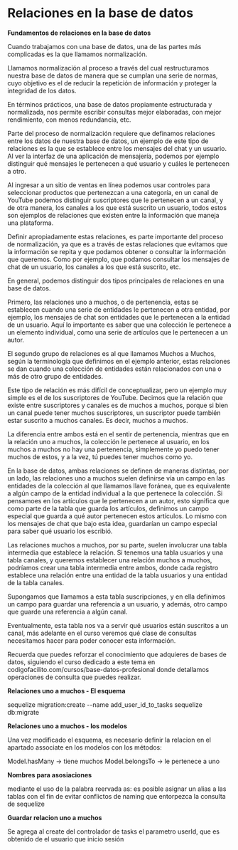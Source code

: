# Relaciones en la base de datos

**Fundamentos de relaciones en la base de datos**

Cuando trabajamos con una base de datos, una de las partes más complicadas es la que llamamos normalización.

Llamamos normalización al proceso a través del cual restructuramos nuestra base de datos de manera que se cumplan una serie de normas, cuyo objetivo es el de reducir la repetición de información y proteger la integridad de los datos.

En términos prácticos, una base de datos propiamente estructurada y normalizada, nos permite escribir consultas mejor elaboradas, con mejor rendimiento, con menos redundancia, etc.

Parte del proceso de normalización requiere que definamos relaciones entre los datos de nuestra base de datos, un ejemplo de este tipo de relaciones es la que se establece entre los mensajes del chat y un usuario. Al ver la interfaz de una aplicación de mensajería, podemos por ejemplo distinguir qué mensajes le pertenecen a qué usuario y cuáles le pertenecen a otro.

Al ingresar a un sitio de ventas en línea podemos usar controles para seleccionar productos que pertenezcan a una categoría, en un canal de YouTube podemos distinguir suscriptores que le pertenecen a un canal, y de otra manera, los canales a los que está suscrito un usuario, todos estos son ejemplos de relaciones que existen entre la información que maneja una plataforma.

Definir apropiadamente estas relaciones, es parte importante del proceso de normalización, ya que es a través de estas relaciones que evitamos que la información se repita y que podamos obtener o consultar la información que queremos. Como por ejemplo, que podamos consultar los mensajes de chat de un usuario, los canales a los que está suscrito, etc.

En general, podemos distinguir dos tipos principales de relaciones en una base de datos.

Primero, las relaciones uno a muchos, o de pertenencia, estas se establecen cuando una serie de entidades le pertenecen a otra entidad, por ejemplo, los mensajes de chat son entidades que le pertenecen a la entidad de un usuario. Aquí lo importante es saber que una colección le pertenece a un elemento individual, como una serie de artículos que le pertenecen a un autor.

El segundo grupo de relaciones es al que llamamos Muchos a Muchos, según la terminología que definimos en el ejemplo anterior, estas relaciones se dan cuando una colección de entidades están relacionados con una o más de otro grupo de entidades.

Este tipo de relación es más difícil de conceptualizar, pero un ejemplo muy simple es el de los suscriptores de YouTube. Decimos que la relación que existe entre suscriptores y canales es de muchos a muchos, porque si bien un canal puede tener muchos suscriptores, un suscriptor puede también estar suscrito a muchos canales. Es decir, muchos a muchos.

La diferencia entre ambos está en el sentir de pertenencia, mientras que en la relación uno a muchos, la colección le pertenece al usuario, en los muchos a muchos no hay una pertenencia, simplemente yo puedo tener muchos de estos, y a la vez, tú puedes tener muchos como yo.

En la base de datos, ambas relaciones se definen de maneras distintas, por un lado, las relaciones uno a muchos suelen definirse vía un campo en las entidades de la colección al que llamamos llave foránea, que es equivalente a algún campo de la entidad individual a la que pertenece la colección. Si pensamoes en los artículos que le pertenecen a un autor, esto significa que como parte de la tabla que guarda los artículos, definimos un campo especial que guarda a qué autor pertenecen estos artículos. Lo mismo con los mensajes de chat que bajo esta idea, guardarían un campo especial para saber qué usuario los escribió.

Las relaciones muchos a muchos, por su parte, suelen involucrar una tabla intermedia que establece la relación. Si tenemos una tabla usuarios y una tabla canales, y queremos establecer una relación muchos a muchos, podríamos crear una tabla intermedia entre ambos, donde cada registro establece una relación entre una entidad de la tabla usuarios y una entidad de la tabla canales.

Supongamos que llamamos a esta tabla suscripciones, y en ella definimos un campo para guardar una referencia a un usuario, y además, otro campo que guarde una referencia a algún canal.

Eventualmente, esta tabla nos va a servir qué usuarios están suscritos a un canal, más adelante en el curso veremos qué clase de consultas necesitamos hacer para poder conocer esta información.

Recuerda que puedes reforzar el conocimiento que adquieres de bases de datos, siguiendo el curso dedicado a este tema en codigofacilito.com/cursos/base-datos-profesional donde detallamos operaciones de consulta que puedes realizar.

**Relaciones uno a muchos - El esquema**

sequelize migration:create --name add_user_id_to_tasks 
sequelize db:migrate

**Relaciones uno a muchos - los modelos**

Una vez modificado el esquema, es necesario definir la relacion en el apartado associate en los modelos con los métodos:

Model.hasMany -> tiene muchos
Model.belongsTo -> le pertenece a uno

**Nombres para asosiaciones**
 
mediante el uso de la palabra reervada as: es posible asignar un alias a las tablas con el fin de evitar conflictos de naming que entorpezca la consulta de sequelize


**Guardar relacion uno a muchos**

Se agrega al create del controlador de tasks el parametro userId, que es obtenido de el usuario que inicio sesión